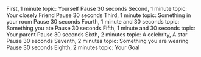First, 1 minute topic: Yourself
Pause 30 seconds
Second, 1 minute topic: Your closely Friend
Pause 30 seconds
Third, 1 minute topic: Something in your room
Pause 30 seconds
Fourth, 1 minute and 30 seconds topic: Something you ate
Pause 30 seconds
Fifth, 1 minute and 30 seconds topic: Your parent
Pause 30 seconds
Sixth, 2 minutes topic: A celebrity, A star
Pause 30 seconds
Seventh, 2 minutes topic: Something you are wearing
Pause 30 seconds
Eighth, 2 minutes topic: Your Goal
